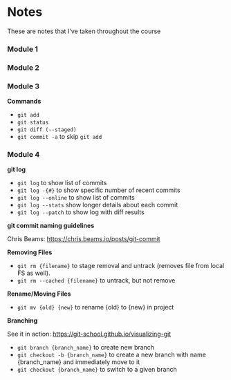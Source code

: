 # Notes

These are notes that I've taken throughout the course

### Module 1

### Module 2

### Module 3

**Commands**

-   `git add`
-   `git status`
-   `git diff (--staged)`
-   `git commit -a` to skip `git add`

### Module 4

**git log**

-   `git log` to show list of commits
-   `git log -{#}` to show specific number of recent commits
-   `git log --online` to show list of commits
-   `git log --stats` show longer details about each commit
-   `git log --patch` to show log with diff results

**git commit naming guidelines**

Chris Beams: <https://chris.beams.io/posts/git-commit>

**Removing Files**

-   `git rm {filename}` to stage removal and untrack (removes file from local FS as well).
-   `git rm --cached {filename}` to untrack, but not remove

**Rename/Moving Files**

-   `git mv {old} {new}` to rename {old} to {new} in project

**Branching**

See it in action: <https://git-school.github.io/visualizing-git>

-   `git branch {branch_name}` to create new branch
-   `git checkout -b {branch_name}` to create a new branch with name {branch_name} and immediately move to it
-   `git checkout {branch_name}` to switch to a given branch

